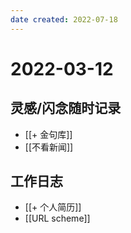 ```yaml
---
date created: 2022-07-18
---
```


# 2022-03-12

## 灵感/闪念随时记录

- [[+ 金句库]]
- [[不看新闻]]

## 工作日志

- [[+ 个人简历]]
- [[URL scheme]]
